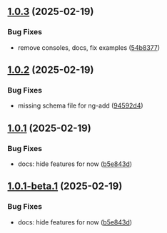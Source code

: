 ## [1.0.3](https://github.com/ngxpert/input-otp/compare/v1.0.2...v1.0.3) (2025-02-19)


### Bug Fixes

* remove consoles, docs, fix examples ([54b8377](https://github.com/ngxpert/input-otp/commit/54b83772d77192a08f0cc8862e0bb63db30e973d))

## [1.0.2](https://github.com/ngxpert/input-otp/compare/v1.0.1...v1.0.2) (2025-02-19)


### Bug Fixes

* missing schema file for ng-add ([94592d4](https://github.com/ngxpert/input-otp/commit/94592d42a13a99626f45aef30ae82066fe90eea4))

## [1.0.1](https://github.com/ngxpert/input-otp/compare/v1.0.0...v1.0.1) (2025-02-19)


### Bug Fixes

* docs: hide features for now ([b5e843d](https://github.com/ngxpert/input-otp/commit/b5e843d0d3e28f3db2731a4dc8f947eb4b8750af))

## [1.0.1-beta.1](https://github.com/ngxpert/input-otp/compare/v1.0.0...v1.0.1-beta.1) (2025-02-19)


### Bug Fixes

* docs: hide features for now ([b5e843d](https://github.com/ngxpert/input-otp/commit/b5e843d0d3e28f3db2731a4dc8f947eb4b8750af))

